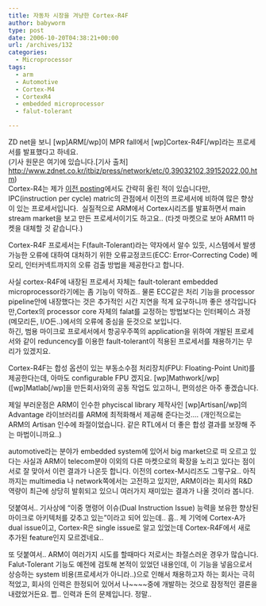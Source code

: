 ```yaml
---
title: 자동차 시장을 겨냥한 Cortex-R4F
author: babyworm
type: post
date: 2006-10-20T04:38:21+00:00
url: /archives/132
categories:
  - Microprocessor
tags:
  - arm
  - Automotive
  - Cortex-M4
  - CortexR4
  - embedded microprocessor
  - falut-tolerant

---
```

ZD net을 보니 [wp]ARM[/wp]이 MPR fall에서 [wp]Cortex-R4F[/wp]라는 프로세서를 발표했다고 하네요.  
(기사 원문은 여기에 있습니다.[기사 출처] <http://www.zdnet.co.kr/itbiz/press/network/etc/0,39032102,39152022,00.htm>)  
Cortex-R4는 제가 [이전 posting][1]에서도 간략히 올린 적이 있습니다만, IPC(instruction per cycle) matric의 관점에서 이전의 프로세서에 비하여 많은 향상이 있는 프로세서입니다.&nbsp; 실질적으로 ARM에서 Cortex시리즈를 발표하면서 main stream market을 보고 만든 프로세서이기도 하고요.. (타겟 마켓으로 보아 ARM11 마켓을 대체할 것 같습니다.)

Cortex-R4F 프로세서는 F(fault-Tolerant)라는 약자에서 알수 있듯, 시스템에서 발생가능한 오류에 대하여 대처하기 위한 오류교정코드(ECC: Error-Correcting Code) 메모리, 인터커넥트까지의 오류 검출 방법을 제공한다고 합니다. 

사실 cortex-R4F에 내장된 프로세서 자체는 fault-tolerant embedded microprocessor라기에는 좀 기능이 약하죠.. 물론 ECC같은 처리 기능을 processor pipeline안에 내장했다는 것은 추가적인 시간 지연을 적게 요구하니까 좋은 생각입니다만,Cortex의 processor core 자체의 falat를 교정하는 방법보다는 인터페이스 과정(메모리든, I/O든..)에서의 오류에 중심을 둔것으로 보입니다.  
하긴, 범용 마이크로 프로세서에서 항공우주쪽의 application을 위하여 개발된 프로세서와 같이 reduncency를 이용한 fault-tolerant이 적용된 프로세서를 채용하기는 무리가 있겠지요. 

Cortex-R4F는 합성 옵션이 있는 부동소수점 처리장치(FPU: Floating-Point Unit)를 제공한다는데, 아마도 configurable FPU 겠지요. \[wp]Mathwork[/wp\]([wp]Matlab[/wp]을 만든회사)와의 공동 작업도 있고하니, 편의성은 아주 좋겠습니다. 

제일 부러운점은 ARM이 인수한 phyciscal library 제작사인 [wp]Artisan[/wp]의 Advantage 라이브러리를 ARM에 최적화해서 제공해 준다는것&#8230;. (개인적으로는 ARM의 Artisan 인수에 좌절이었습니다. 같은 RTL에서 더 좋은 합성 결과를 보장해 주는 마법이니까요..)

automotive라는 분야가 embedded system에 있어서 big market으로 떠 오르고 있다는 사실과 ARM이 telecom분야 이외의 다른 마켓으로의 확장을 노리고 있다는 점이 서로 잘 맞아서 이런 결과가 나온듯 합니다. 이전의 cortex-M시리즈도 그렇구요.. 아직까지는 multimedia 나 network쪽에서는 고전하고 있지만, ARM이라는 회사의 R&D 역량이 최근에 상당히 발휘되고 있으니 여러가지 재미있는 결과가 나올 것이라 봅니다. 

덧붙여서.. 기사상에 &#8220;이중 명령어 이슈(Dual Instruction Issue) 능력을 보유한 향상된 마이크로 아키텍처를 갖추고 있는&#8221;이라고 되어 있는데.. 흠.. 제 기억에 Cortex-A가 dual issue이고, Cortex-R은 single issue로 알고 있었는데 Cortex-R4F에서 새로 추가된 feature인지 모르겠네요..

또 덧붙여서.. ARM이 여러가지 시도를 할때마다 저로서는 좌절스러운 경우가 많습니다.  
Falut-Tolerant 기능도 예전에 검토해 본적이 있었던 내용인데, 이 기능을 넣음으로서 상승하는 system 비용(프로세서가 아니라..)으로 인해서 채용하고자 하는 회사는 극히 적었고, 회사의 인력은 한정되어 있어서 나~~~~중에 개발하는 것으로 잠정적인 결론을 내렸었거든요. 쩝.. 인력과 돈의 문제입니다. 정말..

 [1]: http://babyworm.net/tatter/25